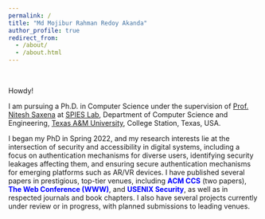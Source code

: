 ```yaml
---
permalink: /
title: "Md Mojibur Rahman Redoy Akanda"
author_profile: true
redirect_from: 
  - /about/
  - /about.html
---
```

<style>
.page__title {
  display: none;
}
</style>

<br>

Howdy!

I am pursuing a Ph.D. in Computer Science under the supervision of [Prof. Nitesh Saxena](https://nsaxena.engr.tamu.edu/) at [SPIES Lab](https://spies.engr.tamu.edu/home-3/), Department of Computer Science and Engineering, [Texas A&M University](https://www.tamu.edu/index.html), College Station, Texas, USA. 

I began my PhD in Spring 2022, and my research interests lie at the intersection of security and accessibility in digital systems, including a focus on authentication mechanisms for diverse users, identifying security leakages affecting them, and ensuring secure authentication mechanisms for emerging platforms such as AR/VR devices. I have published several papers in prestigious, top-tier venues, including <b style="color:blue;">ACM CCS</b> (two papers), <b style="color:blue;">The Web Conference (WWW)</b>, and <b style="color:blue;">USENIX Security</b>, as well as in respected journals and book chapters. I also have several projects currently under review or in progress, with planned submissions to leading venues.
